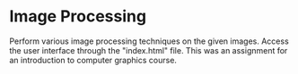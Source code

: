 # Image Processing 
 Perform various image processing techniques on the given images. Access the user interface through the "index.html" file. This was an assignment for an introduction to computer graphics course.
